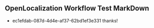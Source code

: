 ## OpenLocalization Workflow Test MarkDown
* ec1efdab-087d-4d4e-af37-62bd1ef3e331 thanks!

<!--HONumber=Jul16_HO2-->


